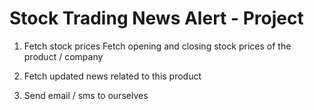 # Stock Trading News Alert - Project

1. Fetch stock prices
   Fetch opening and closing stock prices of the product / company

2. Fetch updated news related to this product

3. Send email / sms to ourselves
